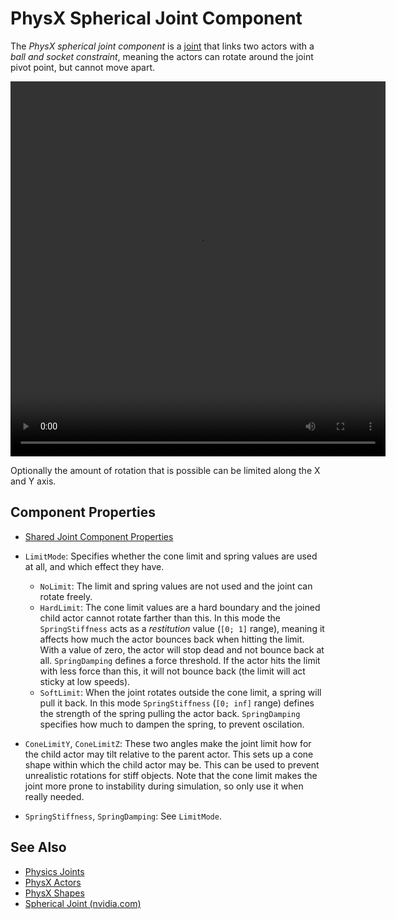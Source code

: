 # PhysX Spherical Joint Component

The *PhysX spherical joint component* is a [joint](physx-joints.md) that links two actors with a *ball and socket constraint*, meaning the actors can rotate around the joint pivot point, but cannot move apart.

<video src="media/spherical-joint.webm" width="600" height="600" autoplay loop></video>

Optionally the amount of rotation that is possible can be limited along the X and Y axis.

## Component Properties

* [Shared Joint Component Properties](physx-joints.md#shared-joint-component-properties)

* `LimitMode`: Specifies whether the cone limit and spring values are used at all, and which effect they have.
  * `NoLimit`: The limit and spring values are not used and the joint can rotate freely.
  * `HardLimit`: The cone limit values are a hard boundary and the joined child actor cannot rotate farther than this. In this mode the `SpringStiffness` acts as a *restitution* value (`[0; 1]` range), meaning it affects how much the actor bounces back when hitting the limit. With a value of zero, the actor will stop dead and not bounce back at all. `SpringDamping` defines a force threshold. If the actor hits the limit with less force than this, it will not bounce back (the limit will act sticky at low speeds).
  * `SoftLimit`: When the joint rotates outside the cone limit, a spring will pull it back. In this mode `SpringStiffness` (`[0; inf]` range) defines the strength of the spring pulling the actor back. `SpringDamping` specifies how much to dampen the spring, to prevent oscilation.
* `ConeLimitY`, `ConeLimitZ`: These two angles make the joint limit how for the child actor may tilt relative to the parent actor. This sets up a cone shape within which the child actor may be. This can be used to prevent unrealistic rotations for stiff objects. Note that the cone limit makes the joint more prone to instability during simulation, so only use it when really needed.
* `SpringStiffness`, `SpringDamping`: See `LimitMode`.

## See Also


* [Physics Joints](physx-joints.md)
* [PhysX Actors](../actors/physx-actors.md)
* [PhysX Shapes](../collision-shapes/physx-shapes.md)
* [Spherical Joint (nvidia.com)](https://gameworksdocs.nvidia.com/PhysX/4.0/documentation/PhysXGuide/Manual/Joints.html#spherical-joint)
